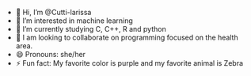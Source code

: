 - 👋 Hi, I’m @Cutti-larissa
- 👀 I’m interested in machine learning
- 🌱 I’m currently studying C, C++, R and python
- 💞️ I am looking to collaborate on programming focused on the health area.
- 😄 Pronouns: she/her
- ⚡ Fun fact: My favorite color is purple and my favorite animal is Zebra
